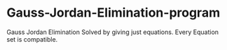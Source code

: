 # Gauss-Jordan-Elimination-program
Gauss Jordan Elimination Solved by giving just equations. Every Equation set is compatible.
